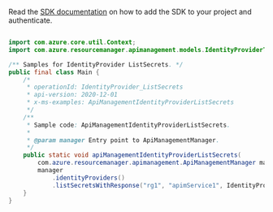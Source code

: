 Read the [SDK documentation](https://github.com/Azure/azure-sdk-for-java/blob/azure-resourcemanager-apimanagement_1.0.0-beta.2/sdk/apimanagement/azure-resourcemanager-apimanagement/README.md) on how to add the SDK to your project and authenticate.

```java

import com.azure.core.util.Context;
import com.azure.resourcemanager.apimanagement.models.IdentityProviderType;

/** Samples for IdentityProvider ListSecrets. */
public final class Main {
    /*
     * operationId: IdentityProvider_ListSecrets
     * api-version: 2020-12-01
     * x-ms-examples: ApiManagementIdentityProviderListSecrets
     */
    /**
     * Sample code: ApiManagementIdentityProviderListSecrets.
     *
     * @param manager Entry point to ApiManagementManager.
     */
    public static void apiManagementIdentityProviderListSecrets(
        com.azure.resourcemanager.apimanagement.ApiManagementManager manager) {
        manager
            .identityProviders()
            .listSecretsWithResponse("rg1", "apimService1", IdentityProviderType.AAD_B2C, Context.NONE);
    }
}
```
